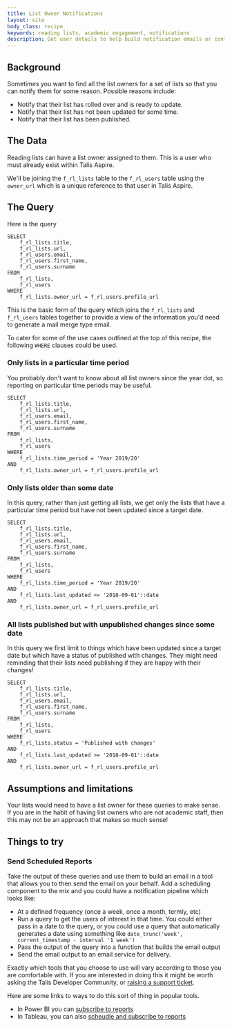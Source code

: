 ```yaml
---
title: List Owner Notifications
layout: site
body_class: recipe
keywords: reading lists, academic engagement, notifications
description: Get user details to help build notification emails or contact lists for list owners
---
```


## Background

Sometimes you want to find all the list owners for a set of lists so that you can notify them for some reason. Possible reasons include:

* Notify that their list has rolled over and is ready to update.
* Notify that their list has not been updated for some time.
* Notify that their list has been published.

## The Data

Reading lists can have a list owner assigned to them. This is a user who must already exist within Talis Aspire.

We'll be joining the `f_rl_lists` table to the `f_rl_users` table using the `owner_url` which is a unique reference to that user in Talis Aspire.

## The Query

Here is the query

```redshift
SELECT
    f_rl_lists.title,
    f_rl_lists.url,
    f_rl_users.email,
    f_rl_users.first_name,
    f_rl_users.surname
FROM
    f_rl_lists,
    f_rl_users
WHERE
    f_rl_lists.owner_url = f_rl_users.profile_url
```

This is the basic form of the query which joins the `f_rl_lists` and `f_rl_users` tables together to provide a view of the information you'd need to generate a mail merge type email.

To cater for some of the use cases outlined at the top of this recipe, the following `WHERE` clauses could be used.

### Only lists in a particular time period

You probably don't want to know about all list owners since the year dot, so reporting on particular time periods may be useful.

```redshift
SELECT
    f_rl_lists.title,
    f_rl_lists.url,
    f_rl_users.email,
    f_rl_users.first_name,
    f_rl_users.surname
FROM
    f_rl_lists,
    f_rl_users
WHERE
    f_rl_lists.time_period = 'Year 2019/20'
AND
    f_rl_lists.owner_url = f_rl_users.profile_url
```

### Only lists older than some date

In this query, rather than just getting all lists, we get only the lists that have a particular time period but have not been updated since a target date. 

```redshift
SELECT
    f_rl_lists.title,
    f_rl_lists.url,
    f_rl_users.email,
    f_rl_users.first_name,
    f_rl_users.surname
FROM
    f_rl_lists,
    f_rl_users
WHERE
    f_rl_lists.time_period = 'Year 2019/20'
AND
    f_rl_lists.last_updated <= '2018-09-01'::date 
AND
    f_rl_lists.owner_url = f_rl_users.profile_url
```

### All lists published but with unpublished changes since some date

In this query we first limit to things which have been updated since a target date but which have a status of published with changes.  They might need reminding that their lists need publishing if they are happy with their changes! 

```redshift
SELECT
    f_rl_lists.title,
    f_rl_lists.url,
    f_rl_users.email,
    f_rl_users.first_name,
    f_rl_users.surname
FROM
    f_rl_lists,
    f_rl_users
WHERE
    f_rl_lists.status = 'Published with changes'
AND
    f_rl_lists.last_updated >= '2018-09-01'::date 
AND
    f_rl_lists.owner_url = f_rl_users.profile_url
```

## Assumptions and limitations

Your lists would need to have a list owner for these queries to make sense.  If you are in the habit of having list owners who are not academic staff, then this may not be an approach that makes so much sense!

## Things to try 

### Send Scheduled Reports
Take the output of these queries and use them to build an email in a tool that allows you to then send the email on your behalf.  Add a scheduling component to the mix and you could have a notification pipeline which looks like:

* At a defined frequency (once a week, once a month, termly, etc)
* Run a query to get the users of interest in that time. You could either pass in a date to the query, or you could use a query that automatically generates a date using something like `date_trunc('week', current_timestamp - interval '1 week')`
* Pass the output of the query into a function that builds the email output
* Send the email output to an email service for delivery.

Exactly which tools that you choose to use will vary according to those you are comfortable with. If you are interested in doing this it might be worth asking the Talis Developer Community, or [raising a support ticket](https://support.talis.com).

Here are some links to ways to do this sort of thing in popular tools.

* In Power BI you can [subscribe to reports](https://docs.microsoft.com/en-us/power-bi/service-report-subscribe)
* In Tableau, you can also [scheudle and subscribe to reports](https://www.tableau.com/learn/tutorials/on-demand/understanding-schedules-and-subscriptions)
 